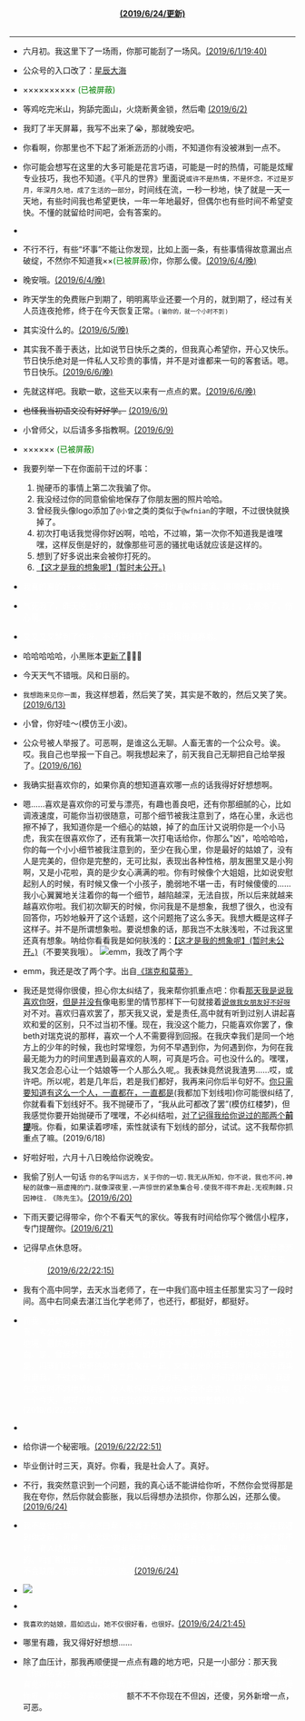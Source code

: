 
<center>
<b>
<a href="">(2019/6/24/更新)</a>
</b>
<br>
<br>

</center>

---


- 六月初。我这里下了一场雨，你那可能刮了一场风。[(2019/6/1/19:40)]()
- 公众号的入口改了：[星辰大海](https://wfnian6.github.io/wfnianoo.github.io/) 
- ×××××××××× <font color="green">(已被屏蔽)</font>
- 等鸡吃完米山，狗舔完面山，火烧断黄金锁，然后嘞 [(2019/6/2)]()
- 我盯了半天屏幕，我写不出来了😭，那就晚安吧。
- 你看啊，你那里也不下起了淅淅沥沥的小雨，不知道你有没被淋到一点不。
- 你可能会想写在这里的大多可能是花言巧语，可能是一时的热情，可能是炫耀专业技巧，我也不知道。《平凡的世界》里面说`或许不是热情，不是怀念，不过是岁月，年深月久地，成了生活的一部分`，时间线在流，一秒一秒地，快了就是一天一天地，有些时间我也希望更快，一年一年地最好，但偶尔也有些时间不希望变快。不懂的就留给时间吧，会有答案的。
- 
- 不行不行，有些“坏事”不能让你发现，比如上面一条，有些事情得故意漏出点破绽，不然你不知道我××<font color="green">(已被屏蔽)</font>你，你那么傻。[(2019/6/4/晚)]()
- 晚安哦。[(2019/6/4/晚)]()
- 昨天学生的免费账户到期了，明明离毕业还要一个月的，就到期了，经过有关人员连夜抢修，终于在今天恢复正常。<font size="1">( 骗你的，就一个小时不到 )</font>
- 其实没什么的。[(2019/6/5/晚)]()
- 其实我不善于表达，比如说节日快乐之类的，但我真心希望你，开心又快乐。节日快乐绝对是一件私人又珍贵的事情，并不是对谁都来一句的客套话。嗯。节日快乐。[(2019/6/6/晚)]()
- 先就这样吧。我歇一歇，这些天以来有一点点的累。[(2019/6/6/晚)]()
- <s>也怪我当初语文没有好好学。</s> [(2019/6/9)]()
- 小曾师父，以后请多多指教啊。[(2019/6/9)]()

- ×××××× <font color="green">(已被屏蔽)</font>
- 我要列举一下在你面前干过的坏事：
	1. 抛硬币的事情上第二次我骗了你。
	2. 我没经过你的同意偷偷地保存了你朋友圈的照片哈哈。
	3. 曾经我头像logo添加了`@小曾`之类的类似于`@wfnian`的字眼，不过很快就换掉了。
	4. 初次打电话我觉得你好凶啊，哈哈，不过嘛，第一次你不知道我是谁嘿嘿，这样反倒是好的，就像那些可恶的骚扰电话就应该是这样的。
	5. 想到了好多说出来会被你打死的。
	6. [【这才是我的想象呢】(暂时未公开。)](https://wfnian6.github.io/nihaowa.github.io/)

- <font color="white">我真的真的好××你哦，哈哈哈哈哈，不过也真的挺累滴。嗯嗯确实是这样。</font>
- <font color="white">气死我了，昨天晚上梦见你啊哈哈哈，但是，你不！理！我！，太高冷了，伤心啊。</font>
- <font color="white">又又又又梦到了你呀，不记得细节了，只记得很漂亮啦。</font>
- 哈哈哈哈哈，小黑账本[更新了](https://xzeng.top/main/0000/01/01/00.html)👻😸🧟
- 今天天气不错哦。风和日丽的。
- `我想跑来见你一面`，我这样想着，然后笑了笑，其实是不敢的，然后又笑了笑。[(2019/6/13)]()
- 小曾，你好哇～(模仿王小波)。
- 公众号被人举报了。可恶啊，是谁这么无聊。人畜无害的一个公众号。诶。哎。我自己也举报一下自己。啊我想起来了，前天我自己无聊把自己给举报了。[(2019/6/16)]()
- 我确实挺喜欢你的，如果你真的想知道喜欢哪一点的话我得好好想想啊。
- 嗯……喜欢是喜欢你的可爱与漂亮，有趣也善良吧，还有你那细腻的心，比如调液速度，可能你当初很随意，可那个细节被我注意到了，烙在心里，永远也擦不掉了，我知道你是一个细心的姑娘，掉了的血压计又说明你是一个小马虎，我实在很喜欢你了，还有我第一次打电话给你，你那么"凶"，哈哈哈哈，你的每一个小小细节被我注意到的，至少在我心里，你是最好的姑娘了，没有人是完美的，但你是完整的，无可比拟，表现出各种性格，朋友圈里又是小狗啊，又是小花啦，真的是少女心满满的啦。你有时候像个大姐姐，比如说安慰起别人的时候，有时候又像一个小孩子，脆弱地不堪一击，有时候傻傻的…… 我小心翼翼地关注着你的每一个细节，越陷越深，无法自拔，所以后来就越来越喜欢你啦。我们初次聊天的时候，你问我是不是想象，我想了很久，也没有回答你，巧妙地躲开了这个话题，这个问题拖了这么多天。我想大概是这样子这样子。并不是所谓想象啦。要说想象的话，那我岂不太肤浅啦，不过我这里还真有想象。呐给你看看我是如何肤浅的：[【这才是我的想象呢】(暂时未公开。)](https://wfnian6.github.io/nihaowa.github.io/)（不要笑我哦）。
![emm，我改了两个字](https://upload.cc/i1/2019/06/17/Xhvg7Q.jpg)
- emm，我还是改了两个字。出自[《瑞克和莫蒂》](https://mobile.rr.tv/mission/#/share/season?id=4787&type=season&mobid=xpExW)

- 我还是觉得你很傻，担心你太纠结了，我来帮你抓重点吧：你看<u>那天我是说我喜欢你呀</u>，<u>但是并没有</u>像电影里的情节那样下一句就接着<u>说`做我女朋友好不好呀`</u>对不对。喜欢归喜欢罢了，那天我又说，爱是责任,高中就有听到过别人讲起喜欢和爱的区别，只不过当初不懂。现在，我没这个能力，只能喜欢你罢了，像beth对瑞克说的那样，喜欢一个人不需要得到回报。在我庆幸我们是同一个地方上的少年的时候，我也时常埋怨，为何不早遇到你，为何遇到你，为何在我最无能为力的时间里遇到最喜欢的人啊，可真是巧合。可也没什么的。嘿嘿，我又怎会忍心让一个姑娘等一个人那么久呢,。我表妹竟然说我渣男……哎，或许吧。所以呢，若是几年后，若是我们都好，我再来问你后半句好不。<u>你只需要知道有这么一个人，一直都在，一直都是</u>(我都加下划线啦)你可能很纠结了,你就看看下划线好不。我不抛硬币了，“我从此可都改了罢”(模仿红楼梦)，但我感觉你要开始抛硬币了嘿嘿，不必纠结啦，<u>对了记得我给你说过的那两个<b>前提</b></u>哦。你看，如果读着啰嗦，索性就读有下划线的部分，试试。这不我帮你抓重点了嘛。(2019/6/18)
- 好啦好啦，六月十八日晚给你说晚安。
- 我偷了别人一句话 `你的名字叫远方，关于你的一切.我无从所知，你不说，我也不问.神秘的就像一扇虚掩的门.就像深夜里.一声惊世的紧急集合号.使我不得不奔赴.无视荆棘.只因神往.`  `《陈先生》`。[(2019/6/20)]()

- 下雨天要记得带伞，你个不看天气的家伙。等我有时间给你写个微信小程序，专门提醒你。[(2019/6/21)]()
- 记得早点休息呀。<font color="white">我也是啊，这样就可以有很大概率早点梦到一个很可爱漂亮的小姑娘了啊哈哈哈哈哈哈，此处应该有老脸一红的表情包。这段有点不要脸。😁</font>[(2019/6/22/22:15)]()
- 我有个高中同学，去天水当老师了，在一中我们高中班主任那里实习了一段时间。高中右同桌去湛江当化学老师了，也还行，都挺好，都挺好。
- <font color="white">而我，遇到你之前不知天高地厚，只是闯啊闯啊，现在呢，教师资格证也没有，考公务员时间也不好，所以呢，找的那些工作吧，我没一个想去的，身逢绝境，最优解只有考研了，所以我说为何不早点遇到你呢？我可以及时改变航向。是，曾经梦想着仗剑走天涯，如今有了一个小小的牵挂。有时候生活真的是，把我们以一种奇迹般地方式聚在一起，又拿出他的杀手锏时间这个东西来折磨我，不过你看，一月，二月，……六月末，七月，时间过得真快啊，我还在这里时不时地烦你呢。没人敢保证后来的后来会不会变，，只不过，我在每一个今天，都可以保证，明天我依然还喜欢那个完完整整的小曾。(2019/6/22/22:37)</font>
- <!-- <font color="white">你给我讲过一小段你的情感经历，那我也讲讲自己的吧。高中的大半段时间别人问我这个喜欢的人啊什么的我就敷衍说我喜欢我姐哈哈哈哈，我确实喜欢那种被拉着去逛街，晚上帮我装第二天的早餐等的感觉哈哈，她挺会照顾人的。后面就有比较喜欢一个隔壁班的同学了，她成绩比较好，后来就暗自较劲，什么什么一定要比她好啥的，不过到最后我也没考过她，她比我高了三分，具体到什么时候不喜欢的吧，那就应该是她高三下学期有男朋友了的时候吧，两人拉着手在我面前走过去……，不过我还是挺好的，那几天还默默祝福她们来着(真心的)，从来没有当面说过话，那个高中时代便结束了。哈哈胆小吧。上了大学，大一成绩真的不好，大二有点醒悟了，感觉那些个成绩的就比较厉害，同样地，天天泡图书馆，大三就有了奖学金之类的，还行吧，奇怪的是，前几天竟然有一个俄罗斯的姑娘在推特上给我表白……哈哈哈哈哈，可能是因为我再特朗普推特下面评论太多了。</font> -->
- 给你讲一个秘密哦。[(2019/6/22/22:51)]()
- 毕业倒计时三天，真好。你看，我是社会人了。真好。
- 不行，我突然意识到一个问题，我的真心话不能讲给你听，不然你会觉得那是我在夸你，然后你就会膨胀，我以后得想办法损你，你那么凶，还那么傻。[(2019/6/24)]()
- <font color="white">我不是很合群，有点点自卑，不善于交谈，你也说了我比较内向害羞，在我遇到你之前。可是，我发现你比我还自卑。只是更爱笑罢了。不提那个字了好不好。有人给我讲过:人不一定非得在哪个年龄段干什么事，后来觉得是有道理的。咱们都和上一辈们不一样了，所以啊小曾，有些事情可能会迟到，但一定不会缺席。你那么傻还那么凶。</font>[(2019/6/24)]() 
- ![](https://upload.cc/i1/2019/06/24/SutQ0b.png)
- <!-- 你现在走在一个大平原上，无论朝哪个方向走都可以，走偏一点都没关系，可以回来的。 -->
- `我喜欢的姑娘，眉如远山，她不仅很好看，也很好。`[(2019/6/24/21:45)]()
- 哪里有趣，我又得好好想想……
- 除了血压计，那我再顺便提一点点有趣的地方吧，只是一小部分：那天我<font color="white">问你《你的名字》，你说等我考完研。我想你是怕耽误我考研的，后来我想了想，真觉得你真好，能站在我的角度考虑一些事情，从细节看的话，我打心底觉得你呀，真好😌，好喜欢你呀。</font>额不不不你现在不但凶，还傻，另外新增一点，可恶。